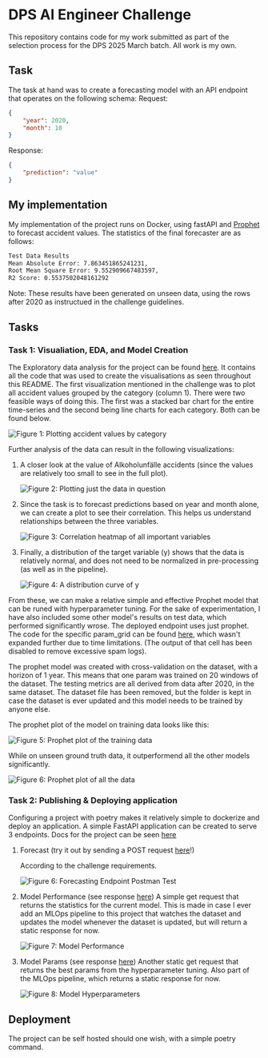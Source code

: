 # DPS AI Engineer Challenge

This repository contains code for my work submitted as part of the selection process for the DPS 2025 March batch.
All work is my own.

## Task

The task at hand was to create a forecasting model with an API endpoint that operates on the following schema:
Request:

```json
{
    "year": 2020,
    "month": 10
}
```

Response:

```json
{
    "prediction": "value"
}
```

## My implementation

My implementation of the project runs on Docker, using fastAPI and [Prophet](https://facebook.github.io/prophet/) to forecast accident values.
The statistics of the final forecaster are as follows:

```txt
Test Data Results
Mean Absolute Error: 7.863451865241231,
Root Mean Square Error: 9.552909667483597,
R2 Score: 0.5537502048161292
```

Note: These results have been generated on unseen data, using the rows after 2020 as instructued in the challenge guidelines.

## Tasks

### Task 1: Visualiation, EDA, and Model Creation

The Exploratory data analysis for the project can be found [here](/experimentation/EDA.ipynb).
It contains all the code that was used to create the visualisations as seen throughout this README.
The first visualization mentioned in the challenge was to plot all accident values grouped by the category (column 1).
There were two feasible ways of doing this. The first was a stacked bar chart for the entire time-series and the second being line charts for each category. Both can be found below.

![Figure 1: Plotting accident values by category](/img/stacked_bar_and_line.png)

Further analysis of the data can result in the following visualizations:

1. A closer look at the value of Alkoholunfälle accidents (since the values are relatively too small to see in the full plot).

    ![Figure 2: Plotting just the data in question](/img/value_over_time.png)

2. Since the task is to forecast predictions based on year and month alone, we can create a plot to see their correlation. This helps us understand relationships between the three variables.

    ![Figure 3: Correlation heatmap of all important variables](/img/correlation_heatmap.png)

3. Finally, a distribution of the target variable (y) shows that the data is relatively normal, and does not need to be normalized in pre-processing (as well as in the pipeline).

    ![Figure 4: A distribution curve of y](/img/y_distribution.png)

From these, we can make a relative simple and effective Prophet model that can be runed with hyperparameter tuning. For the sake of experimentation, I have also included some other model's results on test data, which performed significantly wrose. The deployed endpoint uses just prophet. The code for the specific param_grid can be found [here](/experimentation/model_training.ipynb), which wasn't expanded further due to time limitations. (The output of that cell has been disabled to remove excessive spam logs).

The prophet model was created with cross-validation on the dataset, with a horizon of 1 year. This means that one param was trained on 20 windows of the dataset. The testing metrics are all derived from data after 2020, in the same dataset. The dataset file has been removed, but the folder is kept in case the dataset is ever updated and this model needs to be trained by anyone else.

The prophet plot of the model on training data looks like this:

![Figure 5: Prophet plot of the training data](/img/prophet_train_plot.png)

While on unseen ground truth data, it outperformend all the other models significantly.

![Figure 6: Prophet plot of all the data](/img/prophet_test_plot.png)

### Task 2: Publishing & Deploying application

Configuring a project with poetry makes it relatively simple to dockerize and deploy an application. A simple FastAPI application can be created to serve 3 endpoints. Docs for the project can be seen [here](https://dps-ai-challenge-ys81.onrender.com/docs/)

1. Forecast (try it out by sending a POST request [here](https://dps-ai-challenge-ys81.onrender.com/forecast/)!)

    According to the challenge requirements.

    ![Figure 6: Forecasting Endpoint Postman Test](/img/forecast.png)

2. Model Performance (see response [here](https://dps-ai-challenge-ys81.onrender.com/model/performance))
    A simple get request that returns the statistics for the current model. This is made in case I ever add an MLOps pipeline to this project that watches the dataset and updates the model whenever the dataset is updated, but will return a static response for now.

    ![Figure 7: Model Performance](/img/performance.png)

3. Model Params (see response [here](https://dps-ai-challenge-ys81.onrender.com/model/hyper-params))
    Another static get request that returns the best params from the hyperparameter tuning. Also part of the MLOps pipeline, which returns a static response for now.

    ![Figure 8: Model Hyperparameters](/img/hyper-params.png)

## Deployment

The project can be self hosted should one wish, with a simple poetry command.

